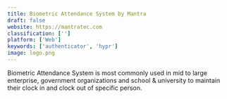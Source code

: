 ```yaml
---
title: Biometric Attendance System by Mantra
draft: false 
website: https://mantratec.com
classification: ['']
platform: ['Web']
keywords: ['authenticator', 'hypr']
image: logo.png
---
```

Biometric Attendance System is most commonly used in mid to large enterprise, government organizations and school & university to maintain their clock in and clock out of specific person.